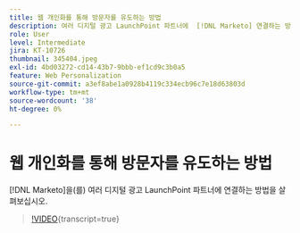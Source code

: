 ```yaml
---
title: 웹 개인화를 통해 방문자를 유도하는 방법
description: 여러 디지털 광고 LaunchPoint 파트너에  [!DNL Marketo] 연결하는 방법을 살펴보십시오.
role: User
level: Intermediate
jira: KT-10726
thumbnail: 345404.jpeg
exl-id: 4bd03272-cd14-43b7-9bbb-ef1cd9c3b0a5
feature: Web Personalization
source-git-commit: a3ef8abe1a0928b4119c334ecb96c7e18d63803d
workflow-type: tm+mt
source-wordcount: '38'
ht-degree: 0%

---
```


# 웹 개인화를 통해 방문자를 유도하는 방법

[!DNL Marketo]을(를) 여러 디지털 광고 LaunchPoint 파트너에 연결하는 방법을 살펴보십시오.

>[!VIDEO](https://video.tv.adobe.com/v/3412266/?quality=12&learn=on&captions=kor){transcript=true}
